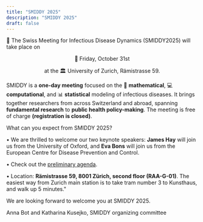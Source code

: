 ```yaml
---
title: "SMIDDY 2025"
description: "SMIDDY 2025"
draft: false
---
```


🎉 The Swiss Meeting for Infectious Disease Dynamics (SMIDDY2025) will take place on 

<p align="center"> 📅 Friday, October 31st </p>

<p align="center"> at the 🏛️ University of Zurich, Rämistrasse 59.</p>

SMIDDY is a **one-day meeting** focused on the 🧮 **mathematical**, 💻 **computational**, and 📊 **statistical** modeling of infectious diseases. It brings together researchers from across Switzerland and abroad, spanning **fundamental research** to **public health policy-making**. The meeting is free of charge **(registration is closed)**.

What can you expect from SMIDDY 2025?

•	We are thrilled to welcome our two keynote speakers: **James Hay** will join us from the University of Oxford, and **Eva Bons** will join us from the European Centre for Disease Prevention and Control.

•	Check out the [preliminary agenda](/docs/SMIDDYAgenda2025_FINAL.pdf).

•	Location: **Rämistrasse 59, 8001 Zürich, second floor (RAA-G-01)**. The easiest way from Zurich main station is to take tram number 3 to Kunsthaus, and walk up 5 minutes."

We are looking forward to welcome you at SMIDDY 2025. 

Anna Bot and Katharina Kusejko, 
SMIDDY organizing committee




